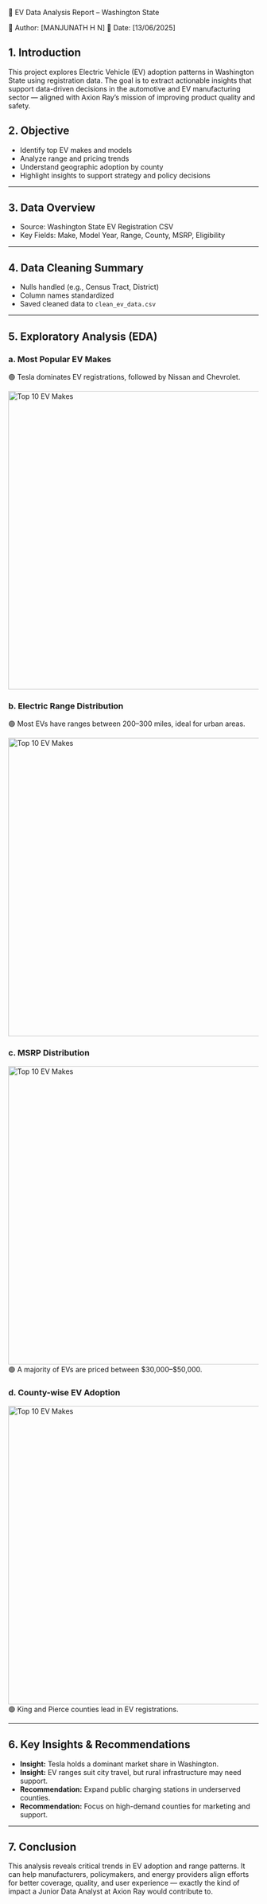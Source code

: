  🚗 EV Data Analysis Report – Washington State

 👤 Author: [MANJUNATH H N]
 📅 Date: [13/06/2025]

## 1. Introduction

This project explores Electric Vehicle (EV) adoption patterns in Washington State using registration data. The goal is to extract actionable insights that support data-driven decisions in the automotive and EV manufacturing sector — aligned with Axion Ray’s mission of improving product quality and safety.



## 2. Objective

- Identify top EV makes and models
- Analyze range and pricing trends
- Understand geographic adoption by county
- Highlight insights to support strategy and policy decisions

---

## 3. Data Overview

- Source: Washington State EV Registration CSV
- Key Fields: Make, Model Year, Range, County, MSRP, Eligibility

---

## 4. Data Cleaning Summary

- Nulls handled (e.g., Census Tract, District)
- Column names standardized
- Saved cleaned data to `clean_ev_data.csv`

---

## 5. Exploratory Analysis (EDA)

### a. Most Popular EV Makes  
🟢 Tesla dominates EV registrations, followed by Nissan and Chevrolet.

<img src="M:/EV_analysis/visuals/Top 10 EV Manufacturers.png" alt="Top 10 EV Makes" width="600"/>

### b. Electric Range Distribution

🟢 Most EVs have ranges between 200–300 miles, ideal for urban areas.

<img src="M:/EV_analysis/visuals/electric_range_distribution.png" alt="Top 10 EV Makes" width="600"/>


### c. MSRP Distribution
<img src="M:/EV_analysis/visuals/msrp_boxplot.png" alt="Top 10 EV Makes" width="600"/>  
🟢 A majority of EVs are priced between $30,000–$50,000.

### d. County-wise EV Adoption
<img src="M:/EV_analysis/visuals/top_counties_ev_adoption.png" alt="Top 10 EV Makes" width="600"/>  
🟢 King and Pierce counties lead in EV registrations.

---

## 6. Key Insights & Recommendations

- **Insight:** Tesla holds a dominant market share in Washington.
- **Insight:** EV ranges suit city travel, but rural infrastructure may need support.
- **Recommendation:** Expand public charging stations in underserved counties.
- **Recommendation:** Focus on high-demand counties for marketing and support.

---

## 7. Conclusion

This analysis reveals critical trends in EV adoption and range patterns. It can help manufacturers, policymakers, and energy providers align efforts for better coverage, quality, and user experience — exactly the kind of impact a Junior Data Analyst at Axion Ray would contribute to.




```python

```
